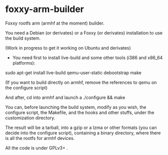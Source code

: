 # foxxy-arm-builder
Foxxy rootfs arm (armhf at the moment) builder.

You need a Debian (or derivates) or a Foxxy (or derivates) installation to use the build system.

(Work in progress to get it working on Ubuntu and derivates)

- You need first to install live-build and some other tools (i386 and x86_64 platforms):

sudo apt-get install live-build qemu-user-static debootstrap make

(If you want to build directly on armhf, remove the references to qemu on the configure script)

And after, cd into armhf and launch a ./configure && make

You can, before launching the build system, modify as you wish, the configure script, the Makefile,
and the hooks and other stuffs, under the customization directory.

The result will be a tarball, into a gzip or a lzma or other formats (you can decide into the configure script),
containing a binary directory, where there is all the rootfs for armhf devices.

All the code is under GPLv3+ .
